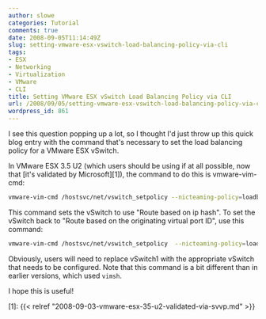 ```yaml
---
author: slowe
categories: Tutorial
comments: true
date: 2008-09-05T11:14:49Z
slug: setting-vmware-esx-vswitch-load-balancing-policy-via-cli
tags:
- ESX
- Networking
- Virtualization
- VMware
- CLI
title: Setting VMware ESX vSwitch Load Balancing Policy via CLI
url: /2008/09/05/setting-vmware-esx-vswitch-load-balancing-policy-via-cli/
wordpress_id: 861
---
```


I see this question popping up a lot, so I thought I'd just throw up this quick blog entry with the command that's necessary to set the load balancing policy for a VMware ESX vSwitch.

In VMware ESX 3.5 U2 (which users should be using if at all possible, now that [it's validated by Microsoft][1]), the command to do this is vmware-vim-cmd:

```bash
vmware-vim-cmd /hostsvc/net/vswitch_setpolicy --nicteaming-policy=loadbalance_ip vSwitch1
```

This command sets the vSwitch to use "Route based on ip hash". To set the vSwitch back to "Route based on the originating virtual port ID", use this command:

```bash
vmware-vim-cmd /hostsvc/net/vswitch_setpolicy  --nicteaming-policy=loadbalance_srcid vSwitch1
```

Obviously, users will need to replace vSwitch1 with the appropriate vSwitch that needs to be configured. Note that this command is a bit different than in earlier versions, which used `vimsh`.

I hope this is useful!

[1]: {{< relref "2008-09-03-vmware-esx-35-u2-validated-via-svvp.md" >}}
